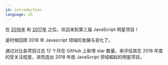 ```yaml
---
id: introduction  
language: zh
---
```


在 [2016年](/2016/zh) 和 [2017年](/2017/zh) 之后，欢迎来到第三届 JavaScript 明星项目！

是时候回顾 2018 年 Javascript 领域的发展与变化了。

通过对比各项目过去 12 个月在 GitHub 上新增 star 数量，来评估其在 2018 年度的受关注程度，进而选出 2018 年度 JavaScript 领域崛起的明星项目。

